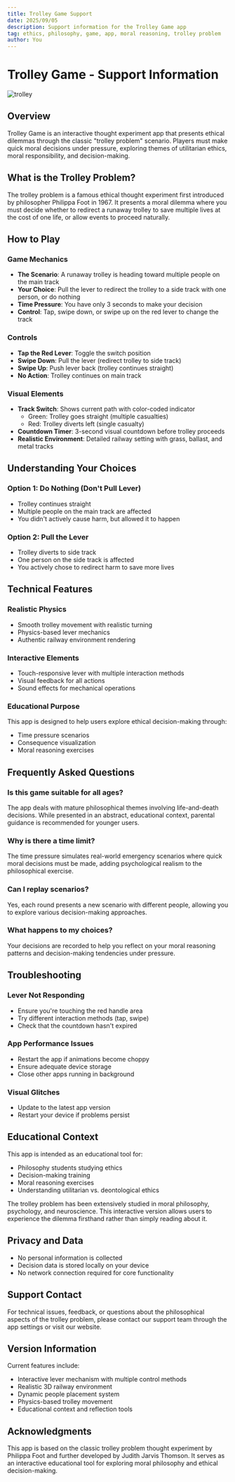 ```yaml
---
title: Trolley Game Support
date: 2025/09/05
description: Support information for the Trolley Game app
tag: ethics, philosophy, game, app, moral reasoning, trolley problem
author: You
---
```



# Trolley Game - Support Information

![trolley](/images/trolley.jpg)

## Overview

Trolley Game is an interactive thought experiment app that presents ethical dilemmas through the classic "trolley problem" scenario. Players must make quick moral decisions under pressure, exploring themes of utilitarian ethics, moral responsibility, and decision-making.

## What is the Trolley Problem?

The trolley problem is a famous ethical thought experiment first introduced by philosopher Philippa Foot in 1967. It presents a moral dilemma where you must decide whether to redirect a runaway trolley to save multiple lives at the cost of one life, or allow events to proceed naturally.

## How to Play

### Game Mechanics
- **The Scenario**: A runaway trolley is heading toward multiple people on the main track
- **Your Choice**: Pull the lever to redirect the trolley to a side track with one person, or do nothing
- **Time Pressure**: You have only 3 seconds to make your decision
- **Control**: Tap, swipe down, or swipe up on the red lever to change the track

### Controls
- **Tap the Red Lever**: Toggle the switch position
- **Swipe Down**: Pull the lever (redirect trolley to side track)
- **Swipe Up**: Push lever back (trolley continues straight)
- **No Action**: Trolley continues on main track

### Visual Elements
- **Track Switch**: Shows current path with color-coded indicator
    - Green: Trolley goes straight (multiple casualties)
    - Red: Trolley diverts left (single casualty)
- **Countdown Timer**: 3-second visual countdown before trolley proceeds
- **Realistic Environment**: Detailed railway setting with grass, ballast, and metal tracks

## Understanding Your Choices

### Option 1: Do Nothing (Don't Pull Lever)
- Trolley continues straight
- Multiple people on the main track are affected
- You didn't actively cause harm, but allowed it to happen

### Option 2: Pull the Lever
- Trolley diverts to side track
- One person on the side track is affected
- You actively chose to redirect harm to save more lives

## Technical Features

### Realistic Physics
- Smooth trolley movement with realistic turning
- Physics-based lever mechanics
- Authentic railway environment rendering

### Interactive Elements
- Touch-responsive lever with multiple interaction methods
- Visual feedback for all actions
- Sound effects for mechanical operations

### Educational Purpose
This app is designed to help users explore ethical decision-making through:
- Time pressure scenarios
- Consequence visualization
- Moral reasoning exercises

## Frequently Asked Questions

### Is this game suitable for all ages?
The app deals with mature philosophical themes involving life-and-death decisions. While presented in an abstract, educational context, parental guidance is recommended for younger users.

### Why is there a time limit?
The time pressure simulates real-world emergency scenarios where quick moral decisions must be made, adding psychological realism to the philosophical exercise.

### Can I replay scenarios?
Yes, each round presents a new scenario with different people, allowing you to explore various decision-making approaches.

### What happens to my choices?
Your decisions are recorded to help you reflect on your moral reasoning patterns and decision-making tendencies under pressure.

## Troubleshooting

### Lever Not Responding
- Ensure you're touching the red handle area
- Try different interaction methods (tap, swipe)
- Check that the countdown hasn't expired

### App Performance Issues
- Restart the app if animations become choppy
- Ensure adequate device storage
- Close other apps running in background

### Visual Glitches
- Update to the latest app version
- Restart your device if problems persist

## Educational Context

This app is intended as an educational tool for:
- Philosophy students studying ethics
- Decision-making training
- Moral reasoning exercises
- Understanding utilitarian vs. deontological ethics

The trolley problem has been extensively studied in moral philosophy, psychology, and neuroscience. This interactive version allows users to experience the dilemma firsthand rather than simply reading about it.

## Privacy and Data

- No personal information is collected
- Decision data is stored locally on your device
- No network connection required for core functionality

## Support Contact

For technical issues, feedback, or questions about the philosophical aspects of the trolley problem, please contact our support team through the app settings or visit our website.

## Version Information

Current features include:
- Interactive lever mechanism with multiple control methods
- Realistic 3D railway environment
- Dynamic people placement system
- Physics-based trolley movement
- Educational context and reflection tools

## Acknowledgments

This app is based on the classic trolley problem thought experiment by Philippa Foot and further developed by Judith Jarvis Thomson. It serves as an interactive educational tool for exploring moral philosophy and ethical decision-making.

